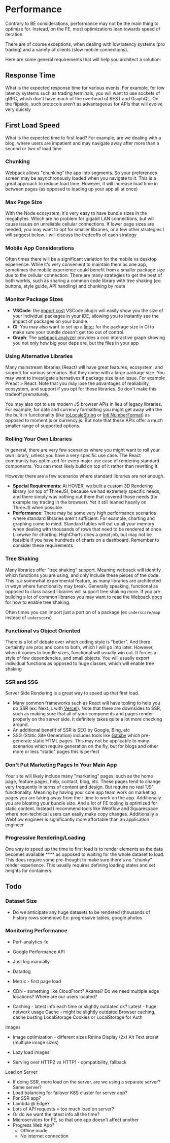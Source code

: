 # Performance

Contrary to BE considerations, performance may not be the main thing to optimize for. Instead, on the FE, most optimizations lean towards speed of iteration.&#x20;

There are of course exceptions, when dealing with low latency systems (pro trading) and a variety of clients (slow mobile connections).

Here are some general requirements that will help you architect a solution:

## **Response Time**

What is the expected response time for various events. For example, for low latency systems such as trading terminals, you will want to use sockets of gRPC, which don't have much of the overhead of REST and GraphQL. On the flipside, such protocols aren't as advantageous for APIs that will evolve very quickly

## **First Load Speed**

What is the expected time to first load? For example, are we dealing with a blog, where users are impatient and may navigate away after more than a second or two of load time.

### **Chunking**

Webpack allows "chunking" the app into segments. So your preferences screen may be asynchronously loaded when you navigate to it. This is a great approach to reduce load time. However, it will increase load time in between pages (as opposed to loading up your app all at once)

### **Max Page Size**

With the Node ecosystem, it's very easy to have bundle sizes in the megabytes. Which are no problem for gigabit LAN connections, but will cause issues on unreliable cellular connections. If lower page sizes are needed, you may want to opt for smaller libraries, or a few other strategies I will suggest below. I will discuss the tradeoffs of each strategy

### **Mobile App Considerations**

Often times there will be a significant variation for the mobile vs desktop experience. While it's very convenient to maintain them as one app, sometimes the mobile experience could benefit from a smaller package size due to the cellular connection. There are many strategies to get the best of both worlds, such as sharing a common code library with tree shaking (ex: buttons, style guide, API handling) and chunking by route

### **Monitor Package Sizes**&#x20;

* **VSCode**: the [import cost](https://marketplace.visualstudio.com/items?itemName=wix.vscode-import-cost) VSCode plugin will easily show you the size of your individual packages in your IDE, allowing you to instantly see the impact of packages on your bundle.&#x20;
* **CI**: You may also want to set up a [linter](https://github.com/ai/size-limit) for the package size in CI to make sure your bundle doesn't get too out of control.
* **Graph**: The [webpack analyzer](https://www.npmjs.com/package/webpack-bundle-analyzer) provides a cool interactive graph showing you not only how big your deps are, but the files in your app

### **Using Alternative Libraries**

Many mainstream libraries (React) will have great features, ecosystem, and support for various scenarios. But they come with a large package size. You may want to investigate alternatives if package size is an issue. For example Preact > React. Note that you may lose the advantages of realiability, ecosystem, and support if you opt for these libraries. So don't make this tradeoff prematurely.&#x20;

You may also opt to use modern JS browser APIs in lieu of legacy libraries. For example, for date and currency formatting you might get away with the the built in functionality (like [toLocaleString](https://developer.mozilla.org/en-US/docs/Web/JavaScript/Reference/Global\_Objects/Date/toLocaleString) or [Intl.NumberFormat](https://developer.mozilla.org/en-US/docs/Web/JavaScript/Reference/Global\_Objects/Intl/NumberFormat)) as opposed to moment.js or currency.js. But note that these APIs offer a much smaller range of supported options.

### **Rolling Your Own Libraries**

In general, there are very few scenarios where you might want to roll your own library, unless you have a very specific use case. The React community has optimized for every major use case of rendering standard components. You can most likely build on top of it rather than rewriting it.&#x20;

However there are a few scenarios where standard libraries are not enough.&#x20;

* **Special Requirements**: At HOVER, we built a custom 3D Rendering library (on top of ThreeJS), because we had extremely specific needs, and there simply was nothing out there that covered those needs (for example ray tracing in the browser). Yet it still leaned heavily on ThreeJS when possible.&#x20;
* **Performance**: There may be some very high performance scenarios where standard libraries aren't sufficient. For example, charting and graphing come to mind. Standard tables will eat up all your memory when dealing with thousands of rows that need to be rendered at once. Likewise for charting. HighCharts does a great job, but may not be feasible if you have hundreds of charts on a dashboard. Remember to consider these requirements

### **Tree Shaking**

Many libraries offer "tree shaking" support. Meaning webpack will identify which functions you are using, and only include these pieces of the code. This is a somewhat experimental feature, as many libraries are architected in ways where functionality may break. Generally speaking, functional as opposed to class based libraries will support tree shaking more. If you are building a lot of common libraries you may want to read the Webpack [docs](https://webpack.js.org/guides/tree-shaking/) for how to enable tree shaking.&#x20;

Often times you can import just a portion of a package (ex `underscore/map` instead of `underscore`)

### **Functional vs Object Oriented**

There is a lot of debate over which coding style is "better". And there certaintly are pros and cons to both, which I will go into later. However, when it comes to bundle sizes, functional will usually win out. It forces a style of few dependencies, and small objects. You will usually export individual functions as opposed to huge classes, which will enable tree shaking

### **SSR and SSG**

Server Side Rendering is a great way to speed up that first load.

* Many common frameworks such as React will have tooling to help you do SSR (ex: Next.js with [Vercel](https://vercel.com/?utm\_source=google\&utm\_medium=cpc\&utm\_campaign=16369030002\&utm\_campaign\_id=16369030002\&utm\_term=nextjs\&utm\_content=139376545808\_584248847641\&gclid=Cj0KCQjw-pCVBhCFARIsAGMxhAcaezmP8ujQ5VnQdMoNoEtrNz0hnbSTm7W6NQFzSEXiJc3rICDqbSwaAp3TEALw\_wcB)). Note that there are downsides to SSR, such as making sure that all of your components and pages render properly on the server side. It definitely takes quite a lot more checking around.&#x20;
* An additional benefit of SSR is SEO by Google, Bing, etc
* SSG (Static Site Generation) includes tools like [Gatsby](https://www.gatsbyjs.com/) which pre-generate static HTML pages. This may not be applicable to many scenarios which require generation on the fly, but for blogs and other more or less "static" pages this is perfect

### **Don't Put Marketing Pages In Your Main App**

Your site will likely include many "marketing" pages, such as the home page, feature pages, help, contact, blog, etc. These pages tend to change very frequently in terms of content and design. But require no real "JS" functionality. Meaning by having your core app team work on marketing pages you are taking away from their time to work on the app. Additionally you are bloating your bundle size. And a lot of FE tooling is optimized for static content. Instead I recommend tools like Webflow and Squarespace where non-technical users can easily make copy changes. Additionally a Webflow engineer is significantly more affortable than an application engineer

### **Progressive Rendering/Loading**

One way to speed up the time to first load is to render elements as the data becomes available **** as opposed to waiting for the whole dataset to load. This does require some pre-thought to make sure there's no "chunky" render experience. This usually requires defining loading states and set heights for containers.

## Todo

### **Dataset Size**

* Do we anticipate any huge datasets to be rendered (thousands of history rows somehow) Ex: progressive tables, google photos

### Monitoring Performance

* Perf-analytics-fe
* Google Performance API
* Just log manually
* Datadog
* Metric - first page load



* CDN - something like CloudFront? Akamai? Do we need multiple edge locations? Where are our users located?
* Caching - latest info each time or slightly outdated ok? Latest - huge network usage Cache - might be slightly outdated Browser caching, cache busting LocalStorage Cookies or LocalStorage for Auth





Images

* Image optimization - different sizes Retina Display (2x) Alt Text srcset (multiple image sizes)
* Lazy load images





* Serving over HTTP2 vs HTTP1 - compatibility, fallback





Load on Server&#x20;

* If doing SSR, more load on the server, are we using a separate server? Same server?&#x20;
* Load balancing for failover K8S cluster for server app?&#x20;
* For SSR app?&#x20;
* Lambda @ Edge?&#x20;
* Lots of API requests = too much load on server?&#x20;
* Or do we want the latest info all the time?&#x20;
* Microservices for FE, so that one app doesn’t affect another&#x20;
* Progress Web App?&#x20;
  * Offline mode&#x20;
  * No internet connection
